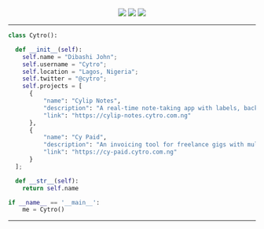 <br>
<p>
<div align="center">
  <img src="https://img.shields.io/badge/-Nuxt%20JS-42D392?style=for-the-badge&logo=nuxt&logoColor=42D392&labelColor=282828">
  <img src="https://img.shields.io/badge/-Python-3776AB?style=for-the-badge&logo=python&logoColor=98b982&labelColor=282828">
  <img src="https://img.shields.io/badge/-Typescript-02569B?style=for-the-badge&logo=typescript&labelColor=282828">
</div>
</p>

<hr>

```python
class Cytro():

  def __init__(self):
    self.name = "Dibashi John";
    self.username = "Cytro";
    self.location = "Lagos, Nigeria";
    self.twitter = "@cytro";
    self.projects = [
      {
          "name": "Cylip Notes",
          "description": "A real-time note-taking app with labels, backgrounds, and SSE/WebSockets.",
          "link": "https://cylip-notes.cytro.com.ng"
      },
      {
          "name": "Cy Paid",
          "description": "An invoicing tool for freelance gigs with multi-currency, PDFs, and tracking.",
          "link": "https://cy-paid.cytro.com.ng"
      }
  ];

  def __str__(self):
    return self.name

if __name__ == '__main__':
    me = Cytro()
```
<hr>
